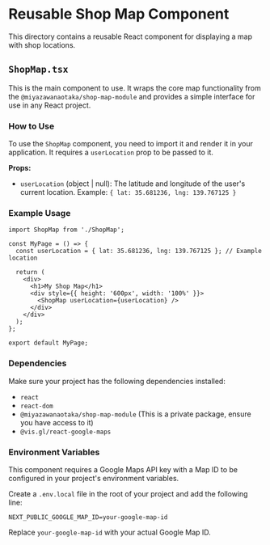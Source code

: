 # Reusable Shop Map Component

This directory contains a reusable React component for displaying a map with shop locations.

## `ShopMap.tsx`

This is the main component to use. It wraps the core map functionality from the `@miyazawanaotaka/shop-map-module` and provides a simple interface for use in any React project.

### How to Use

To use the `ShopMap` component, you need to import it and render it in your application. It requires a `userLocation` prop to be passed to it.

**Props:**

- `userLocation` (object | null): The latitude and longitude of the user's current location. Example: `{ lat: 35.681236, lng: 139.767125 }`

### Example Usage

```tsx
import ShopMap from './ShopMap';

const MyPage = () => {
  const userLocation = { lat: 35.681236, lng: 139.767125 }; // Example location

  return (
    <div>
      <h1>My Shop Map</h1>
      <div style={{ height: '600px', width: '100%' }}>
        <ShopMap userLocation={userLocation} />
      </div>
    </div>
  );
};

export default MyPage;
```

### Dependencies

Make sure your project has the following dependencies installed:

- `react`
- `react-dom`
- `@miyazawanaotaka/shop-map-module` (This is a private package, ensure you have access to it)
- `@vis.gl/react-google-maps`

### Environment Variables

This component requires a Google Maps API key with a Map ID to be configured in your project's environment variables.

Create a `.env.local` file in the root of your project and add the following line:

```
NEXT_PUBLIC_GOOGLE_MAP_ID=your-google-map-id
```

Replace `your-google-map-id` with your actual Google Map ID.
